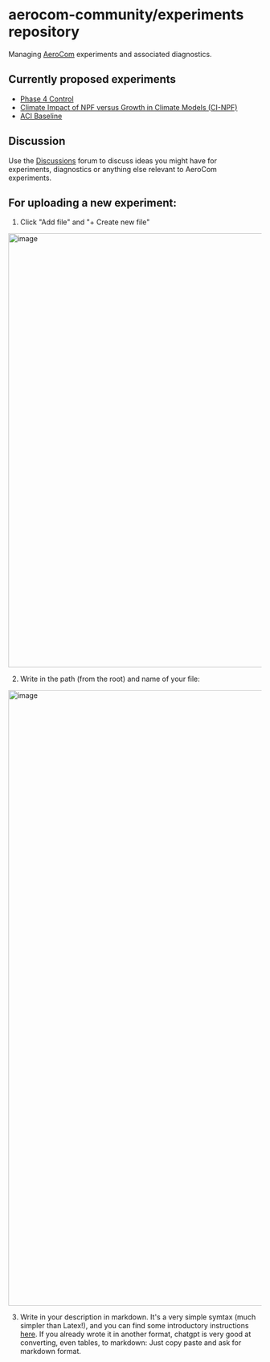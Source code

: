 # aerocom-community/experiments repository
Managing [AeroCom](https://aerocom.met.no) experiments and associated diagnostics.

## Currently proposed experiments
  * [Phase 4 Control](phase-4/proposed/AP4-CTRL/AP4-CTRL.md)
  * [Climate Impact of NPF versus Growth in Climate Models (CI-NPF)](phase-4/proposed/ci-npf/ci-npf_description.md)
  * [ACI Baseline](phase-4/proposed/aci-baseline/aci-baseline.md)

## Discussion
Use the [Discussions](https://github.com/aerocom-community/experiments/discussions) forum to discuss ideas you might have for experiments, diagnostics or anything else relevant to AeroCom experiments. 

## For uploading a new experiment:
1. Click "Add file" and "+ Create new file"
  <img width="864" alt="image" src="https://github.com/user-attachments/assets/fd0d7f4f-3b17-4a89-81d2-a30141b48dcc">

2. Write in the path (from the root) and name of your file:
<img width="1225" alt="image" src="https://github.com/user-attachments/assets/f9722cf5-019a-490c-823c-9202ae9753cb">

3. Write in your description in markdown. It's a very simple symtax (much simpler than Latex!), and you can find some introductory instructions [here](https://docs.github.com/en/get-started/writing-on-github/getting-started-with-writing-and-formatting-on-github/basic-writing-and-formatting-syntax). If you already wrote it in another format, chatgpt is very good at converting, even tables, to markdown: Just copy paste and ask for markdown format. 
